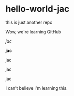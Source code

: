 # hello-world-jac
this is just another repo

Wow, we're learning GitHub

*jac*

**jac**

jac

jac

jac

I can't believe I'm learning this.

